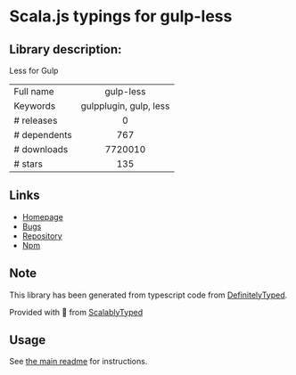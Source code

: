 
# Scala.js typings for gulp-less


## Library description:
Less for Gulp

|                    |                 |
| ------------------ | :-------------: |
| Full name          | gulp-less |
| Keywords           | gulpplugin, gulp, less |
| # releases         | 0 |
| # dependents       | 767 |
| # downloads        | 7720010 |
| # stars            | 135 |

## Links
- [Homepage](https://github.com/gulp-community/gulp-less#readme)
- [Bugs](https://github.com/gulp-community/gulp-less/issues)
- [Repository](https://github.com/gulp-community/gulp-less)
- [Npm](https://www.npmjs.com/package/gulp-less)
    


## Note
This library has been generated from typescript code from [DefinitelyTyped](https://definitelytyped.org).

Provided with :purple_heart: from [ScalablyTyped](https://github.com/oyvindberg/ScalablyTyped)

## Usage
See [the main readme](../../readme.md) for instructions.


